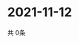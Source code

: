 # 2021-11-12
  共 0条

  <!-- BEGIN -->
  <!-- 最后更新时间Fri Nov 12 2021 22:03:01 GMT+0000 (Coordinated Universal Time) -->
  
  <!-- END -->
  
  